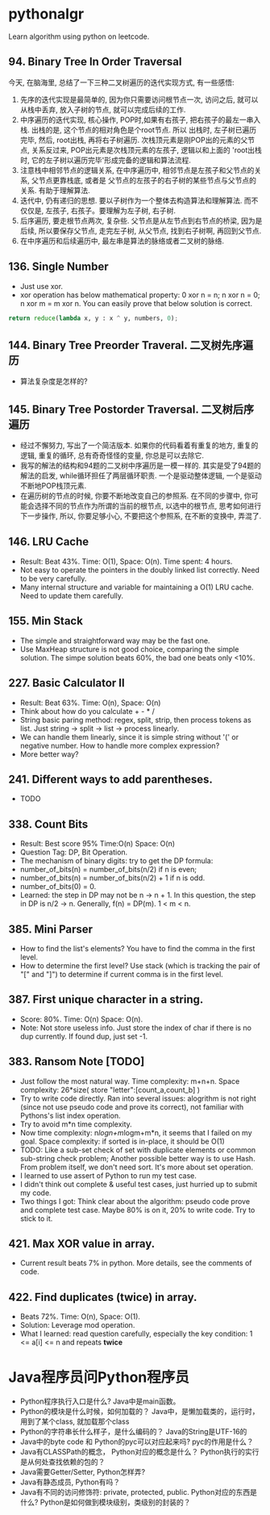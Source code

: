 # pythonalgr
Learn algorithm using python on leetcode.

## 94. Binary Tree In Order Traversal
今天, 在脑海里, 总结了一下三种二叉树遍历的迭代实现方式, 有一些感悟:
1. 先序的迭代实现是最简单的, 因为你只需要访问根节点一次, 访问之后, 就可以从栈中丢弃, 放入子树的节点, 就可以完成后续的工作.
2. 中序遍历的迭代实现, 核心操作, POP时,如果有右孩子, 把右孩子的最左一串入栈. 出栈的是, 这个节点的相对角色是个root节点. 所以
出栈时, 左子树已遍历完毕, 然后, root出栈, 再将右子树遍历. 次栈顶元素是刚POP出的元素的父节点, 关系反过来, POP出元素是次栈顶元素的左孩子, 逻辑以和上面的
'root出栈时, 它的左子树以遍历完毕'形成完备的逻辑和算法流程.
3. 注意栈中相邻节点的逻辑关系, 在中序遍历中, 相邻节点是左孩子和父节点的关系, 父节点更靠栈底, 或者是 父节点的左孩子的右子树的某些节点与父节点的关系. 有助于理解算法.
4. 迭代中, 仍有递归的思想. 要以子树作为一个整体去构造算法和理解算法. 而不仅仅是, 左孩子, 右孩子。要理解为左子树, 右子树.
5. 后序遍历, 要走根节点两次, 复杂些. 父节点是从左节点到右节点的桥梁, 因为是后续, 所以要保存父节点, 走完左子树, 从父节点, 找到右子树啊, 再回到父节点.
6. 在中序遍历和后续遍历中, 最左串是算法的脉络或者二叉树的脉络.

## 136. Single Number
* Just use xor. 
* xor operation has below mathematical property: 0 xor n = n; n xor n = 0; n xor m = m xor n. You can easily prove that below solution is correct.

```python
return reduce(lambda x, y : x ^ y, numbers, 0);
```

## 144. Binary Tree Preorder Traveral. 二叉树先序遍历
* 算法复杂度是怎样的?

## 145. Binary Tree Postorder Traversal. 二叉树后序遍历
* 经过不懈努力, 写出了一个简洁版本. 如果你的代码看着有重复的地方, 重复的逻辑, 重复的循环, 总有奇奇怪怪的变量, 你总是可以去除它.
* 我写的解法的结构和94题的二叉树中序遍历是一模一样的. 其实是受了94题的解法的启发, while循环担任了两层循环职责. 一个是驱动整体逻辑, 一个是驱动不断地POP栈顶元素.
* 在遍历树的节点的时候, 你要不断地改变自己的参照系. 在不同的步骤中, 你可能会选择不同的节点作为所谓的当前的根节点, 以选中的根节点, 思考如何进行
下一步操作, 所以, 你要足够小心, 不要把这个参照系, 在不断的变换中, 弄混了.


## 146. LRU Cache
* Result: Beat 43%. Time: O(1), Space: O(n). Time spent: 4 hours.
* Not easy to operate the pointers in the doubly linked list correctly. Need to be very carefully. 
* Many internal structure and variable for maintaining a O(1) LRU cache. Need to update them carefully. 

## 155. Min Stack
* The simple and straightforward way may be the fast one.
* Use MaxHeap structure is not good choice, comparing the simple solution. The simpe solution beats 60%, the bad one beats only <10%.

## 227. Basic Calculator II
* Result: Beat 63%. Time: O(n), Space: O(n)
* Think about how do you calculate + - * /
* String basic paring method: regex, split, strip, then process tokens as list. Just  string -> split -> list -> process linearly.
* We can handle them linearly, since it is simple string without '(' or negative number. How to handle more complex expression?
* More better way?

## 241. Different ways to add parentheses.
* TODO

## 338. Count Bits
* Result: Best score 95%  Time:O(n) Space: O(n)
* Question Tag: DP, Bit Operation.
* The mechanism of binary digits: try to get the DP formula: 
* number_of_bits(n) = number_of_bits(n/2) if n is even;
* number_of_bits(n) = number_of_bits(n/2) + 1 if n is odd.
* number_of_bits(0) = 0.
* Learned: the step in DP may not be n -> n + 1. In this question, the step in DP is n/2 -> n. Generally, f(n) = DP(m). 1 < m < n.


## 385. Mini Parser
* How to find the list's elements? You have to find the comma in the first level. 
* How to determine the first level? Use stack (which is tracking the pair of "[" and "]") to determine if current comma is in the first level.

## 387. First unique character in a string.
* Score: 80%. Time: O(n) Space: O(n).
* Note: Not store useless info. Just store the index of char if there is no dup currently. If found dup, just set -1.

## 383. Ransom Note [TODO]
* Just follow the most natural way. Time complexity: m+n+n. Space complexity: 26*size( store "letter":[count_a,count_b] )
* Try to write code directly. Ran into several issues: alogrithm is not right (since not use pseudo code and prove its correct), not familiar with Pythons's list index operation.
* Try to avoid m*n time complexity.
* Now time complexity: n*logn+m*logm+m*n, it seems that I failed on my goal. Space complexity: if sorted is in-place, it should be O(1)
* TODO: Like a sub-set check of set with duplicate elements or common sub-string check problem;
Another possible better way is to use Hash. From problem itself, we don't need sort. It's more about set operation.
* I learned to use assert of Python to run my test case.
* I didn't think out complete & useful test cases, just hurried up to submit my code.
* Two things I got: Think clear about the algorithm: pseudo code prove and complete test case. Maybe 80% is on it, 20% to write code. Try to stick to it.

## 421. Max XOR value in array.
* Current result beats 7% in python. More details, see the comments of code.

## 422. Find duplicates (twice) in array.
* Beats 72%. Time: O(n), Space: O(1). 
* Solution: Leverage mod operation. 
* What I learned: read question carefully, especially the key condition: 1 <= a[i] <= n and repeats **twice**


# Java程序员问Python程序员
* Python程序执行入口是什么? Java中是main函数。
* Python的模块是什么时候，如何加载的？ Java中，是懒加载类的，运行时，用到了某个class, 就加载那个class
* Python的字符串长什么样子，是什么编码的？ Java的String是UTF-16的
* Java中的byte code 和 Python的pyc可以对应起来吗? pyc的作用是什么？
* Java有CLASSPath的概念， Python对应的概念是什么？ Python执行的实行是从何处查找依赖的包的？
* Java需要Getter/Setter, Python怎样弄?
* Java有静态成员, Python有吗？
* Java有不同的访问修饰符: private, protected, public. Python对应的东西是什么? Python是如何做到模块级别，类级别的封装的？
